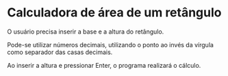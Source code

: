 
# Calculadora de área de um retângulo

O usuário precisa inserir a base e a altura do retângulo. 

Pode-se utilizar números decimais, utilizando o ponto ao invés da vírgula como separador das casas decimais.

Ao inserir a altura e pressionar Enter, o programa realizará o cálculo.